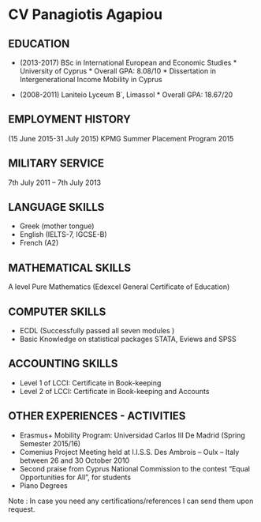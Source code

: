 CV  Panagiotis Agapiou
======================



EDUCATION
---------
* (2013-2017) BSc in International European and Economic Studies
       * University of Cyprus
       * Overall GPA: 8.08/10
       * Dissertation in Intergenerational Income Mobility in Cyprus
                                    
* (2008-2011) Laniteio Lyceum B΄, Limassol
       * Overall GPA:  18.67/20

EMPLOYMENT HISTORY
------------------
(15 June 2015-31 July 2015)    KPMG Summer Placement Program 2015

MILITARY SERVICE
----------------
7th July 2011 – 7th July 2013 

LANGUAGE SKILLS
---------------
* Greek (mother tongue)
* English (IELTS-7, IGCSE-B)
* French (A2)

MATHEMATICAL SKILLS
-------------------
A level Pure Mathematics  (Edexcel General Certificate of Education) 

COMPUTER SKILLS
---------------
* ECDL (Successfully passed all seven modules )
* Basic Knowledge on statistical packages STATA, Eviews and SPSS

ACCOUNTING SKILLS
-----------------
* Level 1 of LCCI: Certificate in Book-keeping 
* Level 2 of LCCI: Certificate in Book-keeping and Accounts 

OTHER EXPERIENCES - ACTIVITIES
------------------------------
* Erasmus+ Mobility Program: Universidad Carlos III De Madrid (Spring Semester 2015/16)
* Comenius Project Meeting held at I.I.S.S. Des Ambrois – Oulx – Italy between 26 and 30 October 2010
* Second praise from Cyprus National Commission to the contest “Equal Opportunities for All”, for students
* Piano Degrees


Note : In case you need any certifications/references I can send them upon request.




